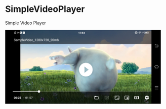 # SimpleVideoPlayer


Simple Video Player

![alt text](https://github.com/mirzauzairshahid/SimpleVideoPlayer/blob/master/ScreenShot/Screenshot_20221128_175412.jpg?raw=true)
